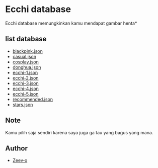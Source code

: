 # Ecchi database
Ecchi database memungkinkan kamu mendapat gambar henta*

## list database

* [blackpink.json](https://zeev-x.github.io/json-database/ecchi/blackpink.json)
* [casual.json](https://zeev-x.github.io/json-database/ecchi/casual.json)
* [cosplay.json](https://zeev-x.github.io/json-database/ecchi/cosplay.json)
* [donghua.json](https://zeev-x.github.io/json-database/ecchi/donghua.json)
* [ecchi-1.json](https://zeev-x.github.io/json-database/ecchi/ecchi-1.json)
* [ecchi-2.json](https://zeev-x.github.io/json-database/ecchi/ecchi-2.json)
* [ecchi-3.json](https://zeev-x.github.io/json-database/ecchi/ecchi-3.json)
* [ecchi-4.json](https://zeev-x.github.io/json-database/ecchi/ecchi-4.json)
* [ecchi-5.json](https://zeev-x.github.io/json-database/ecchi/ecchi-5.json)
* [recommended.json](https://zeev-x.github.io/json-database/ecchi/recommended.json)
* [stars.json](https://zeev-x.github.io/json-database/ecchi/stars.json)

## Note

Kamu pilih saja sendiri karena saya juga ga tau yang bagus yang mana.

## Author
* [Zeev-x](https://github.com/Zeev-x)